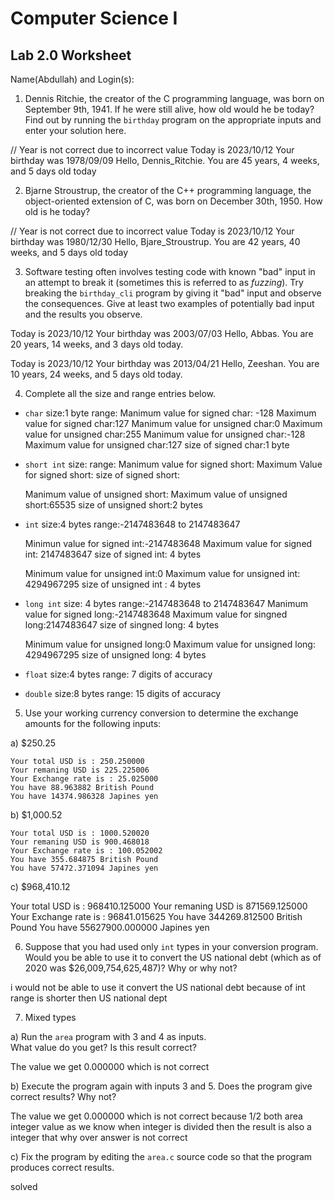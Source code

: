 
# Computer Science I 
## Lab 2.0 Worksheet

Name(Abdullah) and Login(s):



1. Dennis Ritchie, the creator of the C programming language,
was born on September 9th, 1941.  If he were still alive,
how old would he be today?  Find out by running the `birthday`
program on the appropriate inputs and enter your solution here.

// Year is not correct due to incorrect value
Today is 2023/10/12
Your birthday was 1978/09/09
Hello, Dennis_Ritchie.  You are 45 years, 4 weeks, and 5 days old today


2. Bjarne Stroustrup, the creator of the C++ programming
language, the object-oriented extension of C, was born on
December 30th, 1950.  How old is he today?

// Year is not correct due to incorrect value
Today is 2023/10/12
Your birthday was 1980/12/30
Hello, Bjare_Stroustrup.  You are 42 years, 40 weeks, and 5 days old today

3. Software testing often involves testing code with known
"bad" input in an attempt to break it (sometimes this is
referred to as *fuzzing*).  Try breaking the `birthday_cli`
program by giving it "bad" input and observe the consequences.
Give at least two examples of potentially bad input and the
results you observe.

Today is 2023/10/12
Your birthday was 2003/07/03
Hello, Abbas.  You are 20 years, 14 weeks, and 3 days old today.

Today is 2023/10/12
Your birthday was 2013/04/21
Hello, Zeeshan.  You are 10 years, 24 weeks, and 5 days old today.



4. Complete all the size and range entries below.

* `char`
  size:1 byte
  range:
  Manimum value for signed char: -128
  Maximum value for signed char:127
  Manimum value for unsigned char:0
  Maximum value for unsigned char:255
  Manimum value for unsigned char:-128
  Maximum value for unsigned char:127
  size of signed char:1 byte
* `short int`
  size:
  range:
   Manimum value for signed short:
  Maximum Value for signed short: 
  size of signed short:

  Manimum value of unsigned short:
  Maximum value of unsigned short:65535
  size of unsigned short:2 bytes
* `int`
  size:4 bytes
  range:-2147483648 to 2147483647

  Minimun value for signed int:-2147483648
  Maximum value for signed int: 2147483647
  size of signed int: 4 bytes

  Minimum value for unsigned int:0
  Maximum value for unsigned int: 4294967295
  size of unsigned int : 4 bytes

 
* `long int`
  size: 4 bytes
  range:-2147483648 to 2147483647
  Manimum value for signed long:-2147483648
  Maximum value for singned long:2147483647
  size of singned long: 4 bytes

  Minimum value for unsigned long:0
  Maximum value for unsigned long: 4294967295
  size of unsigned long: 4 bytes
  
* `float`
  size:4 bytes
  range: 7 digits of accuracy
* `double`
  size:8 bytes
  range: 15 digits of accuracy


5. Use your working currency conversion to determine
the exchange amounts for the following inputs:

  a) $250.25

    Your total USD is : 250.250000    
    Your remaning USD is 225.225006   
    Your Exchange rate is : 25.025000 
    You have 88.963882 British Pound  
    You have 14374.986328 Japines yen

  b) $1,000.52

    Your total USD is : 1000.520020 
    Your remaning USD is 900.468018
    Your Exchange rate is : 100.052002
    You have 355.684875 British Pound
    You have 57472.371094 Japines yen

  c) $968,410.12

  Your total USD is : 968410.125000 
  Your remaning USD is 871569.125000
  Your Exchange rate is : 96841.015625
  You have 344269.812500 British Pound
  You have 55627900.000000 Japines yen

6. Suppose that you had used only `int` types
in your conversion program.  Would you be able
to use it to convert the US national debt
(which as of 2020 was \$26,009,754,625,487)?
Why or why not?

i would not be able to use it convert the US national debt because of int range is shorter then US national dept 


7. Mixed types

a) Run the `area` program with 3 and 4 as inputs.  
What value do you get?  Is this result correct?

The value we get 0.000000 which is not correct 

b) Execute the program again with inputs 3 and 5.
Does the program give correct results?  Why not?

The value we get 0.000000 which is not correct because 1/2 both area integer value as we know
when integer is divided then the result is also a integer that why over answer is not correct

c) Fix the program by editing the `area.c` source
code so that the program produces correct results.

solved 